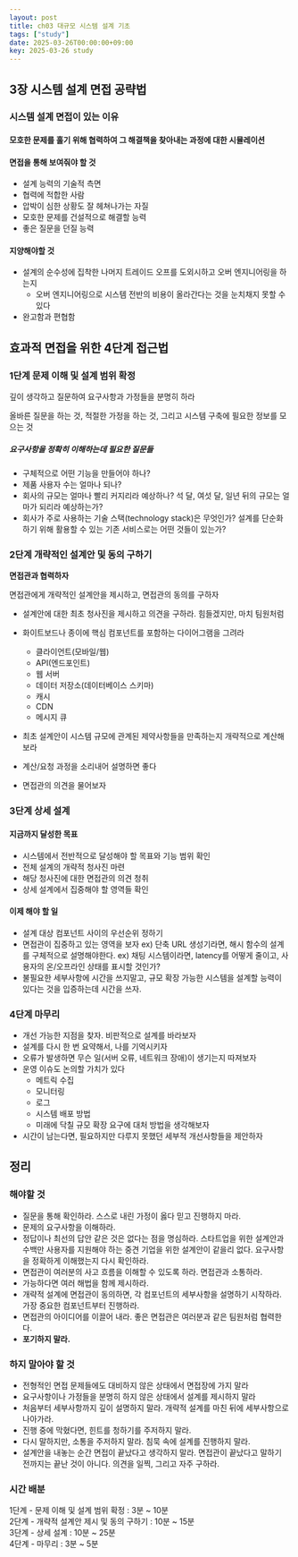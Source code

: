 ```yaml
---
layout: post
title: ch03 대규모 시스템 설계 기초
tags: ["study"]
date: 2025-03-26T00:00:00+09:00
key: 2025-03-26 study
---
```




## 3장 시스템 설계 면접 공략법

### 시스템 설계 면접이 있는 이유

#### 모호한 문제를 훌기 위해 협력하여 그 해결책을 찾아내는 과정에 대한 시뮬레이션

#### 면접을 통해 보여줘야 할 것

- 설계 능력의 기술적 측면
- 협력에 적합한 사람
- 압박이 심한 상황도 잘 헤쳐나가는 자질
- 모호한 문제를 건설적으로 해결할 능력
- 좋은 질문을 던질 능력

#### 지양해야할 것

- 설계의 순수성에 집착한 나머지 트레이드 오프를 도외시하고 오버 엔지니어링을 하는지
    - 오버 엔지니어링으로 시스템 전반의 비용이 올라간다는 것을 눈치채지 못할 수 있다
- 완고함과 편협함

## 효과적 면접을 위한 4단계 접근법

### 1단계 문제 이해 및 설계 범위 확정

깊이 생각하고 질문하여 요구사항과 가정들을 분명히 하라

올바른 질문을 하는 것, 적절한 가정을 하는 것, 그리고 시스템 구축에 필요한 정보를 모으는 것

##### 요구사항을 정확히 이해하는데 필요한 질문들

- 구체적으로 어떤 기능을 만들어야 하나?
- 제품 사용자 수는 얼마나 되나?
- 회사의 규모는 얼마나 빨리 커지리라 예상하나? 석 달, 여섯 달, 일년 뒤의 규모는 얼마가 되리라 예상하는가?
- 회사가 주로 사용하는 기술 스택(technology stack)은 무엇인가? 설계를 단순화하기 위해 활용할 수 있는 기존 서비스로는 어떤 것들이 있는가?


### 2단계 개략적인 설계안 및 동의 구하기

**면접관과 협력하자**

면접관에게 개략적인 설계안을 제시하고, 면접관의 동의를 구하자

- 설계안에 대한 최초 청사진을 제시하고 의견을 구하라. 힘들겠지만, 마치 팀원처럼
- 화이트보드나 종이에 핵심 컴포넌트를 포함하는 다이어그램을 그려라
    - 클라이언트(모바일/웹)
    - API(엔드포인트)
    - 웹 서버
    - 데이터 저장소(데이터베이스 스키마)
    - 캐시
    - CDN
    - 메시지 큐

- 최초 설계안이 시스템 규모에 관계된 제약사항들을 만족하는지 개략적으로 계산해보라
- 계산/요청 과정을 소리내어 설명하면 좋다
- 면접관의 의견을 물어보자

### 3단계 상세 설계

#### 지금까지 달성한 목표

- 시스템에서 전반적으로 달성해야 할 목표와 기능 범위 확인
- 전체 설계의 개략적 청사진 마련
- 해당 청사진에 대한 면접관의 의견 청취
- 상세 설계에서 집중해야 할 영역들 확인

#### 이제 해야 할 일

- 설계 대상 컴포넌트 사이의 우선순위 정하기
- 면접관이 집중하고 있는 영역을 보자
  ex) 단축 URL 생성기라면, 해시 함수의 설계를 구체적으로 설명해야한다.
  ex) 채팅 시스템이라면, latency를 어떻게 줄이고, 사용자의 온/오프라인 상태를 표시할 것인가?
- 불필요한 세부사항에 시간을 쓰지말고, 규모 확장 가능한 시스템을 설계할 능력이 있다는 것을 입증하는데 시간을 쓰자.


### 4단계 마무리

- 개선 가능한 지점을 찾자. 비판적으로 설계를 바라보자
- 설계를 다시 한 번 요약해서, 나를 기억시키자
- 오류가 발생하면 무슨 일(서버 오류, 네트워크 장애)이 생기는지 따져보자
- 운영 이슈도 논의할 가치가 있다
    - 메트릭 수집
    - 모니터링
    - 로그
    - 시스템 배포 방법
    - 미래에 닥칠 규모 확장 요구에 대처 방법을 생각해보자
- 시간이 남는다면, 필요하지만 다루지 못했던 세부적 개선사항들을 제안하자


## 정리

### 해야할 것

- 질문을 통해 확인하라. 스스로 내린 가정이 옳다 믿고 진행하지 마라.
- 문제의 요구사항을 이해하라.
- 정답이나 최선의 답안 같은 것은 없다는 점을 명심하라. 스타트업을 위한 설계안과 수백만 사용자를 지원해야 하는 중견 기업을 위한 설계안이 같을리 없다. 요구사항을 정확하게 이해했는지 다시 확인하라.
- 면접관이 여러분의 사고 흐름을 이해할 수 있도록 하라. 면접관과 소통하라.
- 가능하다면 여러 해법을 함께 제시하라.
- 개략적 설계에 면접관이 동의하면, 각 컴포넌트의 세부사항을 설명하기 시작하라. 가장 중요한 컴포넌트부터 진행하라.
- 면접관의 아이디어를 이끌어 내라. 좋은 면접관은 여러분과 같은 팀원처럼 협력한다.
- **포기하지 말라.**


### 하지 말아야 할 것

- 전형적인 면접 문제들에도 대비하지 않은 상태에서 면접장에 가지 말라
- 요구사항이나 가정들을 분명히 하지 않은 상태에서 설계를 제시하지 말라
- 처음부터 세부사항까지 깊이 설명하지 말라. 개략적 설계를 마친 뒤에 세부사항으로 나아가라.
- 진행 중에 막혔다면, 힌트를 청하기를 주저하지 말라.
- 다시 말하지만, 소통을 주저하지 말라. 침묵 속에 설계를 진행하지 말라.
- 설계안을 내놓는 순간 면접이 끝났다고 생각하지 말라. 면접관이 끝났다고 말하기 전까지는 끝난 것이 아니다. 의견을 일찍, 그리고 자주 구하라.

### 시간 배분

1단계 - 문제 이해 및 설계 범위 확정 : 3분 ~ 10분 <br/>
2단계 - 개략적 설계안 제시 및 동의 구하기 : 10분 ~ 15분 <br/>
3단계 - 상세 설계 : 10분 ~ 25분 <br/>
4단계 - 마무리 : 3분 ~ 5분 <br/>
